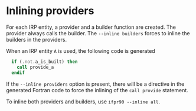 Inlining providers
==================

For each IRP entity, a provider and a builder function are created.
The provider always calls the builder. The ``--inline builders``
forces to inline the builders in the providers.

When an IRP entity ``A`` is used, the following code is generated

``` fortran
  if (.not.a_is_built) then
    call provide_a
  endif
```

If the ``--inline providers`` option is present, there will be a directive
in the generated Fortran code to force the inlining of the ``call provide``
statement.

To inline both providers and builders, use ``ifpr90 --inline all``.

